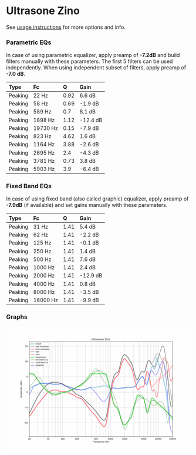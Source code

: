 # Ultrasone Zino
See [usage instructions](https://github.com/jaakkopasanen/AutoEq#usage) for more options and info.

### Parametric EQs
In case of using parametric equalizer, apply preamp of **-7.2dB** and build filters manually
with these parameters. The first 5 filters can be used independently.
When using independent subset of filters, apply preamp of **-7.0 dB**.

| Type    | Fc       |    Q | Gain     |
|:--------|:---------|:-----|:---------|
| Peaking | 22 Hz    | 0.92 | 6.6 dB   |
| Peaking | 58 Hz    | 0.69 | -1.9 dB  |
| Peaking | 589 Hz   | 0.7  | 8.1 dB   |
| Peaking | 1898 Hz  | 1.12 | -12.4 dB |
| Peaking | 19730 Hz | 0.15 | -7.9 dB  |
| Peaking | 823 Hz   | 4.62 | 1.6 dB   |
| Peaking | 1164 Hz  | 3.88 | -2.6 dB  |
| Peaking | 2695 Hz  | 2.4  | -4.3 dB  |
| Peaking | 3781 Hz  | 0.73 | 3.8 dB   |
| Peaking | 5903 Hz  | 3.9  | -6.4 dB  |

### Fixed Band EQs
In case of using fixed band (also called graphic) equalizer, apply preamp of **-7.9dB**
(if available) and set gains manually with these parameters.

| Type    | Fc       |    Q | Gain     |
|:--------|:---------|:-----|:---------|
| Peaking | 31 Hz    | 1.41 | 5.4 dB   |
| Peaking | 62 Hz    | 1.41 | -2.2 dB  |
| Peaking | 125 Hz   | 1.41 | -0.1 dB  |
| Peaking | 250 Hz   | 1.41 | 1.4 dB   |
| Peaking | 500 Hz   | 1.41 | 7.6 dB   |
| Peaking | 1000 Hz  | 1.41 | 2.4 dB   |
| Peaking | 2000 Hz  | 1.41 | -12.9 dB |
| Peaking | 4000 Hz  | 1.41 | 0.8 dB   |
| Peaking | 8000 Hz  | 1.41 | -3.5 dB  |
| Peaking | 16000 Hz | 1.41 | -9.9 dB  |

### Graphs
![](./Ultrasone%20Zino.png)
